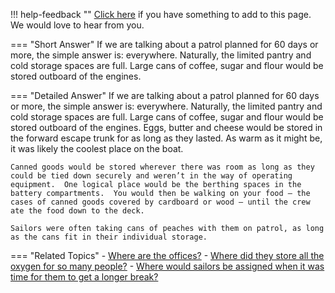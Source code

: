 !!! help-feedback ""
    [Click here](https://other.example.com/feedback) if you have something to add to this page. We would love to hear from you.

=== "Short Answer"
    If we are talking about a patrol planned for 60 days or more, the simple answer is: everywhere. Naturally, the limited pantry and cold storage spaces are full. Large cans of coffee, sugar and flour would be stored outboard of the engines.

=== "Detailed Answer"
    If we are talking about a patrol planned for 60 days or more, the simple answer is: everywhere.  Naturally, the limited pantry and cold storage spaces are full.  Large cans of coffee, sugar and flour would be stored outboard of the engines.  Eggs, butter and cheese would be stored in the forward escape trunk for as long as they lasted.  As warm as it might be, it was likely the coolest place on the boat.
    
    Canned goods would be stored wherever there was room as long as they could be tied down securely and weren’t in the way of operating equipment.  One logical place would be the berthing spaces in the battery compartments.  You would then be walking on your food – the cases of canned goods covered by cardboard or wood – until the crew ate the food down to the deck.
    
    Sailors were often taking cans of peaches with them on patrol, as long as the cans fit in their individual storage.

=== "Related Topics"
    - [Where are the offices?](./where-are-the-offices.md)
    - [Where did they store all the oxygen for so many people?](./where-did-they-store-all-the-oxygen-for-so-many-people.md)
    - [Where would sailors be assigned when it was time for them to get a longer break?](./where-would-sailors-be-assigned-when-it-was-time-for-them-to-get-a-longer-break.md)
